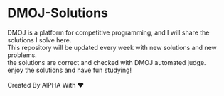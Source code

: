 # DMOJ-Solutions

DMOJ is a platform for competitive programming, and I will share the solutions I solve here.<br>
This repository will be updated every week with new solutions and new problems.<br>
the solutions are correct and checked with DMOJ automated judge.<br>
enjoy the solutions and have fun studying!<br><br>
Created By AlPHA With ❤️

